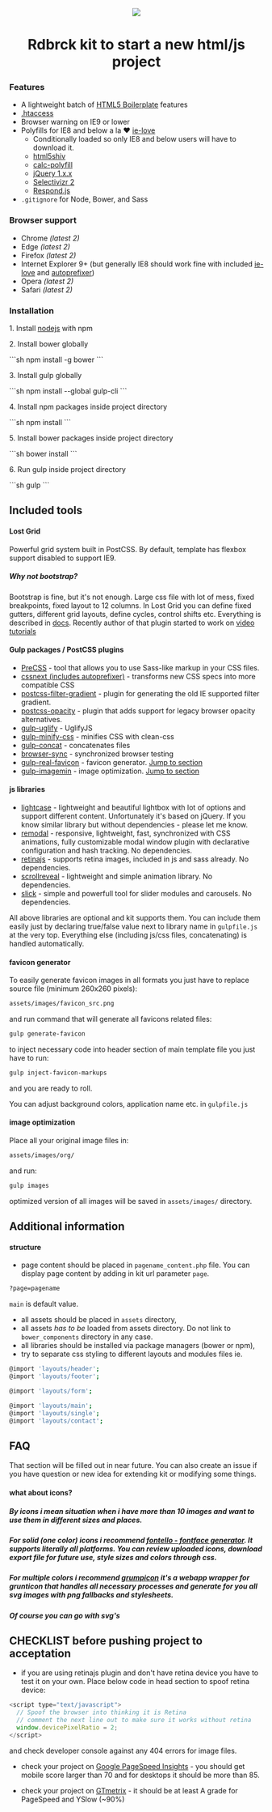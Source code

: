 <p align="center">
<img src="https://rdbrck.com/github/boilerbrck_logo.svg">
</p>

<h1 align="center">Rdbrck kit to start a new html/js project</h1>

### Features
- A lightweight batch of [HTML5 Boilerplate](https://html5boilerplate.com) features
- [.htaccess](.htaccess)
- Browser warning on IE9 or lower
- Polyfills for IE8 and below a la :heart: [ie-love](https://github.com/corysimmons/ie-love)
  - Conditionally loaded so only IE8 and below users will have to download it.
  - [html5shiv](https://github.com/aFarkas/html5shiv)
  - [calc-polyfill](https://github.com/closingtag/calc-polyfill)
  - [jQuery 1.x.x](https://jquery.com/download/)
  - [Selectivizr 2](https://github.com/corysimmons/selectivizr2)
  - [Respond.js](https://github.com/scottjehl/Respond)
- `.gitignore` for Node, Bower, and Sass

### Browser support

* Chrome *(latest 2)*
* Edge *(latest 2)*
* Firefox *(latest 2)*
* Internet Explorer 9+ (but generally IE8 should work fine with included [ie-love](https://github.com/corysimmons/ie-love) and [autoprefixer](https://github.com/postcss/autoprefixer))
* Opera *(latest 2)*
* Safari *(latest 2)*


### Installation

<p>1. Install <a href="https://nodejs.org/en/">nodejs</a> with npm</p>
<p>2. Install bower globally</p>
```sh
npm install -g bower
```
<p>3. Install gulp globally</p>
```sh
npm install --global gulp-cli
```
<p>4. Install npm packages inside project directory</p>
```sh
npm install
```
<p>5. Install bower packages inside project directory</p>
```sh
bower install
```
<p>6. Run gulp inside project directory</p>
```sh
gulp
```



## Included tools

#### Lost Grid
Powerful grid system built in PostCSS. By default, template has flexbox support disabled to support IE9.

##### Why not bootstrap?
Bootstrap is fine, but it's not enough. Large css file with lot of mess, fixed breakpoints, fixed layout to 12 columns. In Lost Grid you can define fixed gutters, different grid layouts, define cycles, control shifts etc. Everything is described in [docs](http://lostgrid.org/docs.html). Recently author of that plugin started to work on [video tutorials](https://www.youtube.com/watch?v=6FN7QU1ZxqA&list=PLHYmM0rBloyTelftsYtk93VgunoYmNkc5)

#### Gulp packages / PostCSS plugins
- [PreCSS](https://github.com/jonathantneal/precss) - tool that allows you to use Sass-like markup in your CSS files.
- [cssnext (includes autoprefixer)](http://cssnext.io/) - transforms new CSS specs into more compatible CSS
- [postcss-filter-gradient](https://github.com/yuezk/postcss-filter-gradient) - plugin for generating the old IE supported filter gradient.
- [postcss-opacity](https://github.com/iamvdo/postcss-opacity) - plugin that adds support for legacy browser opacity alternatives.
- [gulp-uglify](https://github.com/terinjokes/gulp-uglify) - UglifyJS
- [gulp-minify-css](https://www.npmjs.com/package/gulp-clean-css) - minifies CSS with clean-css
- [gulp-concat](https://www.npmjs.com/package/gulp-concat) - concatenates files
- [browser-sync](https://www.browsersync.io/) - synchronized browser testing
- [gulp-real-favicon](https://www.npmjs.com/package/gulp-real-favicon) - favicon generator. [Jump to section](#favicon-generator)
- [gulp-imagemin](https://github.com/sindresorhus/gulp-imagemin) - image optimization. [Jump to section](#image-optimization)

#### js libraries
- [lightcase](http://cornel.bopp-art.com/lightcase/) - lightweight and beautiful lightbox with lot of options and support different content. Unfortunately it's based on jQuery. If you know similar library but without dependencies - please let me know.
- [remodal](https://github.com/VodkaBears/Remodal) - responsive, lightweight, fast, synchronized with CSS animations, fully customizable modal window plugin with declarative configuration and hash tracking. No dependencies.
- [retinajs](https://github.com/imulus/retinajs) - supports retina images, included in js and sass already. No dependencies.
- [scrollreveal](https://github.com/jlmakes/scrollreveal) - lightweight and simple animation library. No dependencies.
- [slick](http://kenwheeler.github.io/slick/) - simple and powerfull tool for slider modules and carousels. No dependencies.

All above libraries are optional and kit supports them. You can include them easily just by declaring true/false value next to library name in `gulpfile.js` at the very top. Everything else (including js/css files, concatenating) is handled automatically.



#### favicon generator

To easily generate favicon images in all formats you just have to replace source file (minimum 260x260 pixels):

```sh
assets/images/favicon_src.png
```

and run command that will generate all favicons related files:

```sh
gulp generate-favicon
```

to inject necessary code into header section of main template file you just have to run:

```sh
gulp inject-favicon-markups
```

and you are ready to roll.

You can adjust background colors, application name etc. in `gulpfile.js`



#### image optimization

Place all your original image files in:

```sh
assets/images/org/
```

and run:

```sh
gulp images
```

optimized version of all images will be saved in `assets/images/` directory.

## Additional information

#### structure

- page content should be placed in `pagename_content.php` file. You can display page content by adding in kit url parameter `page`.
```sh
?page=pagename
```
`main` is default value.
- all assets should be placed in `assets` directory,
- all assets *has to be* loaded from assets directory. Do not link to `bower_components` directory in any case.
- all libraries should be installed via package managers (bower or npm),
- try to separate css styling to different layouts and modules files ie.
```sh
@import 'layouts/header';
@import 'layouts/footer';

@import 'layouts/form';

@import 'layouts/main';
@import 'layouts/single';
@import 'layouts/contact';
```

## FAQ

That section will be filled out in near future. You can also create an issue if you have question or new idea for extending kit or modifying some things.

#### what about icons?

##### By icons i mean situation when i have more than 10 images and want to use them in different sizes and places.

##### For solid (one color) icons i recommend [fontello - fontface generator](http://fontello.com). It supports literally all platforms. You can review uploaded icons, download export file for future use, style sizes and colors through css.

##### For multiple colors i recommend [grumpicon](http://www.grumpicon.com/) it's a webapp wrapper for grunticon that handles all necessary processes and generate for you all svg images with png fallbacks and stylesheets.

##### Of course you can go with svg's 

## CHECKLIST before pushing project to acceptation

- if you are using retinajs plugin and don't have retina device you have to test it on your own. Place below code in head section to spoof retina device:

```javascript
<script type="text/javascript">
  // Spoof the browser into thinking it is Retina
  // comment the next line out to make sure it works without retina
  window.devicePixelRatio = 2;
</script>
```

and check developer console against any 404 errors for image files.

- check your project on [Google PageSpeed Insights](https://developers.google.com/speed/pagespeed/insights/) - you should get mobile score larger than 70 and for desktops it should be more than 85.

- check your project on [GTmetrix](https://gtmetrix.com) - it should be at least A grade for PageSpeed and YSlow (~90%)
